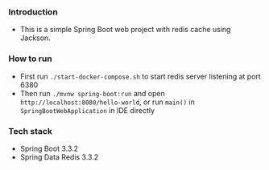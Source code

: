 ### Introduction

- This is a simple Spring Boot web project with redis cache using Jackson.

### How to run

- First run `./start-docker-compose.sh` to start redis server listening at port 6380
- Then run `./mvnw spring-boot:run` and open `http://localhost:8080/hello-world`, or run `main()`
  in `SpringBootWebApplication` in IDE directly

### Tech stack

- Spring Boot 3.3.2
- Spring Data Redis 3.3.2